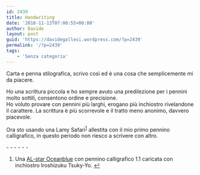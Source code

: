 ```yaml
---
id: 2439
title: Handwriting
date: '2018-11-13T07:00:55+00:00'
author: Davide
layout: post
guid: 'https://davidegallesi.wordpress.com/?p=2439'
permalink: '/?p=2439'
tags:
    - 'Senza categoria'
---
```


Carta e penna stilografica, scrivo così ed è una cosa che semplicemente mi da piacere.

Ho una scrittura piccola e ho sempre avuto una predilezione per i pennini molto sottili, consentono ordine e precisione.  
Ho voluto provare con pennini più larghi, erogano più inchiostro rivelandone il carattere. La scrittura è più scorrevole e il tratto meno anonimo, davvero piacevole.

Ora sto usando una Lamy Safari<sup>[1](#fn1-13989 "see footnote")</sup> allestita con il mio primo pennino calligrafico, in questo periodo non riesco a scrivere con altro.

<div class="footnotes">- - - - - -

1. Una [AL-star Oceanblue](https://www.lamy.com/eng/b2c/al_star/028_oceanblue) con pennino calligrafico 1.1 caricata con inchiostro Iroshizuku Tsuky-Yo. [↩︎](#fnr1-13989 "return to article")

</div>